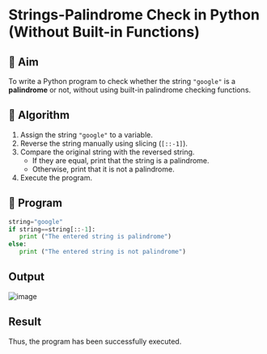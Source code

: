 # Strings-Palindrome Check in Python (Without Built-in Functions)

## 🎯 Aim
To write a Python program to check whether the string `"google"` is a **palindrome** or not, without using built-in palindrome checking functions.

## 🧠 Algorithm
1. Assign the string `"google"` to a variable.
2. Reverse the string manually using slicing (`[::-1]`).
3. Compare the original string with the reversed string.
   - If they are equal, print that the string is a palindrome.
   - Otherwise, print that it is not a palindrome.
4. Execute the program.

## 🧾 Program
```py
string="google" 
if string==string[::-1]: 
   print ("The entered string is palindrome")
else: 
   print ("The entered string is not palindrome")
```
## Output
![image](https://github.com/user-attachments/assets/fecc2b29-1185-4cb2-abf9-a67ea298df2d)

## Result
 Thus, the program has been successfully executed.
